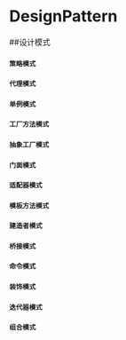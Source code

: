 # DesignPattern
##设计模式

#### `策略模式`
#### `代理模式`
#### `单例模式`
#### `工厂方法模式`
#### `抽象工厂模式`
#### `门面模式`
#### `适配器模式`
#### `模板方法模式`
#### `建造者模式`
#### `桥接模式`
#### `命令模式`
#### `装饰模式`
#### `迭代器模式`
#### `组合模式`